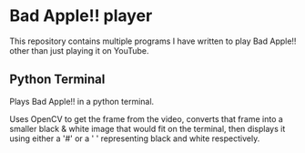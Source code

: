 # Bad Apple!! player

This repository contains multiple programs I have written to play Bad Apple!! other than just playing it on YouTube.

## Python Terminal

Plays Bad Apple!! in a python terminal.

Uses OpenCV to get the frame from the video, converts that frame into a smaller black & white image that would fit on the terminal, then displays it using either a '#' or a ' ' representing black and white respectively.
